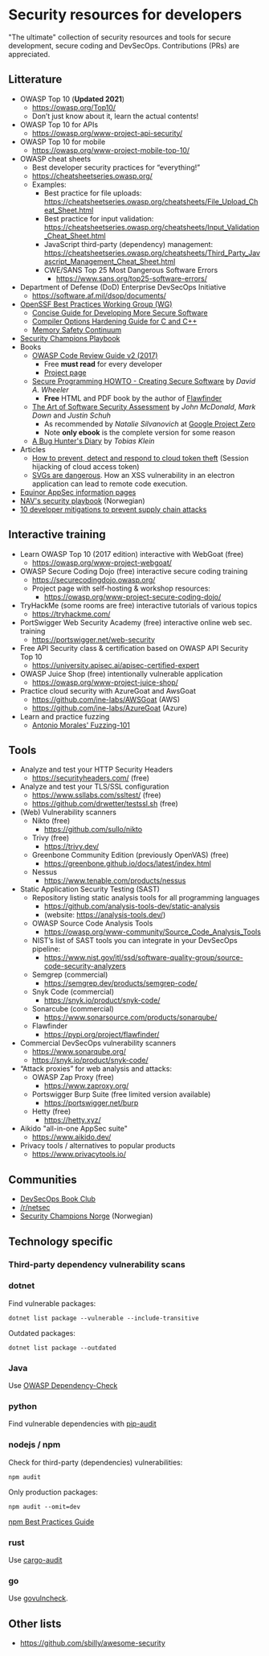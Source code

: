 # Security resources for developers

"The ultimate" collection of security resources and tools for secure development, secure coding and DevSecOps. Contributions (PRs) are appreciated.

## Litterature

- OWASP Top 10 (**Updated 2021**)
    * https://owasp.org/Top10/
    * Don’t just know about it, learn the actual contents!
- OWASP Top 10 for APIs
    * https://owasp.org/www-project-api-security/
- OWASP Top 10 for mobile
    * https://owasp.org/www-project-mobile-top-10/
- OWASP cheat sheets
    * Best developer security practices for “everything!”
    * https://cheatsheetseries.owasp.org/
    * Examples:
        - Best practice for file uploads: https://cheatsheetseries.owasp.org/cheatsheets/File_Upload_Cheat_Sheet.html
        - Best practice for input validation: https://cheatsheetseries.owasp.org/cheatsheets/Input_Validation_Cheat_Sheet.html
        - JavaScript third-party (dependency) management: https://cheatsheetseries.owasp.org/cheatsheets/Third_Party_Javascript_Management_Cheat_Sheet.html
        - CWE/SANS Top 25 Most Dangerous Software Errors
            - https://www.sans.org/top25-software-errors/
- Department of Defense (DoD) Enterprise DevSecOps Initiative
    * https://software.af.mil/dsop/documents/
- [OpenSSF Best Practices Working Group (WG)](https://best.openssf.org/)
    * [Concise Guide for Developing More Secure Software](https://best.openssf.org/Concise-Guide-for-Developing-More-Secure-Software)
    * [Compiler Options Hardening Guide for C and C++](https://best.openssf.org/Compiler-Hardening-Guides/Compiler-Options-Hardening-Guide-for-C-and-C++)
    * [Memory Safety Continuum](https://memorysafety.openssf.org/memory-safety-continuum/)
- [Security Champions Playbook](https://github.com/c0rdis/security-champions-playbook)
- Books
    * [OWASP Code Review Guide v2 (2017)](https://owasp.org/www-project-code-review-guide/assets/OWASP_Code_Review_Guide_v2.pdf)
        - Free **must read** for every developer
        - [Project page](https://owasp.org/www-project-code-review-guide/)
    * [Secure Programming HOWTO - Creating Secure Software](https://dwheeler.com/secure-programs/) by _David A. Wheeler_
        - **Free** HTML and PDF book by the author of [Flawfinder](https://pypi.org/project/flawfinder/)
    * [The Art of Software Security Assessment](https://www.amazon.com/Art-Software-Security-Assessment-Vulnerabilities-ebook-dp-B004XVIWU2/dp/B004XVIWU2/) by _John McDonald_, _Mark Down_ and _Justin Schuh_
        - As recommended by _Natalie Silvanovich_ at [Google Project Zero](https://googleprojectzero.blogspot.com)
        - Note **only ebook** is the complete version for some reason
   * [A Bug Hunter's Diary](https://www.amazon.com/Bug-Hunters-Diary-Software-Security-ebook/dp/B00652XO2I/) by _Tobias Klein_
- Articles
    * [How to prevent, detect and respond to cloud token theft](https://www.microsoft.com/en-us/security/blog/2022/11/16/token-tactics-how-to-prevent-detect-and-respond-to-cloud-token-theft/) (Session hijacking of cloud access token)
    * [SVGs are dangerous](https://web.archive.org/web/20220416143159/https://www.mnemonic.no/blog/exploiting-scratch-with-a-malicious-image/). How an XSS vulnerability in an electron application can lead to remote code execution.
- [Equinor AppSec information pages](https://appsec.equinor.com/)
- [NAV's security playbook](https://sikkerhet.nav.no/) (Norwegian)
- [10 developer mitigations to prevent supply chain attacks](https://www.infoworld.com/article/3850718/developers-apply-these-10-mitigations-first-to-prevent-supply-chain-attacks.html)

## Interactive training

- Learn OWASP Top 10 (2017 edition) interactive with WebGoat (free)
    * https://owasp.org/www-project-webgoat/
- OWASP Secure Coding Dojo (free) interactive secure coding training
    * https://securecodingdojo.owasp.org/
    * Project page with self-hosting & workshop resources:
        - https://owasp.org/www-project-secure-coding-dojo/
- TryHackMe (some rooms are free) interactive tutorials of various topics
    * https://tryhackme.com/
- PortSwigger Web Security Academy (free) interactive online web sec. training
    * https://portswigger.net/web-security
- Free API Security class & certification based on OWASP API Security Top 10
    * https://university.apisec.ai/apisec-certified-expert
- OWASP Juice Shop (free) intentionally vulnerable application
    * https://owasp.org/www-project-juice-shop/
- Practice cloud security with AzureGoat and AwsGoat
    * https://github.com/ine-labs/AWSGoat (AWS)
    * https://github.com/ine-labs/AzureGoat (Azure)
- Learn and practice fuzzing
    * [Antonio Morales' Fuzzing-101](https://github.com/antonio-morales/Fuzzing101/tree/main)

## Tools

- Analyze and test your HTTP Security Headers
    * https://securityheaders.com/ (free)
- Analyze and test your TLS/SSL configuration
    * https://www.ssllabs.com/ssltest/ (free)
    * https://github.com/drwetter/testssl.sh (free)
- (Web) Vulnerability scanners
    * Nikto (free)
        - https://github.com/sullo/nikto
    * Trivy (free)
        - https://trivy.dev/
    * Greenbone Community Edition (previously OpenVAS) (free)
        - https://greenbone.github.io/docs/latest/index.html
    * Nessus
        - https://www.tenable.com/products/nessus
- Static Application Security Testing (SAST)
   - Repository listing static analysis tools for all programming languages
      - https://github.com/analysis-tools-dev/static-analysis
      - (website: https://analysis-tools.dev/)
   - OWASP Source Code Analysis Tools
      - https://owasp.org/www-community/Source_Code_Analysis_Tools
   - NIST’s list of SAST tools you can integrate in your DevSecOps pipeline:
      - https://www.nist.gov/itl/ssd/software-quality-group/source-code-security-analyzers
   - Semgrep (commercial)
      - https://semgrep.dev/products/semgrep-code/
   - Snyk Code (commercial)
      - https://snyk.io/product/snyk-code/
   - Sonarcube (commercial)
      - https://www.sonarsource.com/products/sonarqube/
   - Flawfinder
      - https://pypi.org/project/flawfinder/
- Commercial DevSecOps vulnerability scanners
    - https://www.sonarqube.org/
    - https://snyk.io/product/snyk-code/
- “Attack proxies” for web analysis and attacks:
    - OWASP Zap Proxy (free)
        * https://www.zaproxy.org/
    - Portswigger Burp Suite (free limited version available)
        * https://portswigger.net/burp
    - Hetty (free)
        * https://hetty.xyz/
- Aikido "all-in-one AppSec suite"
   - https://www.aikido.dev/
- Privacy tools / alternatives to popular products
    - https://www.privacytools.io/

## Communities

- [DevSecOps Book Club](https://dsobook.club/)
- [/r/netsec](https://old.reddit.com/r/netsec/)
- [Security Champions Norge](https://securitychampions.no/) (Norwegian)

## Technology specific

### Third-party dependency vulnerability scans

### dotnet

Find vulnerable packages:

```
dotnet list package --vulnerable --include-transitive
```

Outdated packages:

```
dotnet list package --outdated
```

### Java

Use [OWASP Dependency-Check](https://owasp.org/www-project-dependency-check/)

### python

Find vulnerable dependencies with [pip-audit](https://pypi.org/project/pip-audit/)

### nodejs / npm

Check for third-party (dependencies) vulnerabilities:

```
npm audit
```

Only production packages:

```
npm audit --omit=dev
```

[npm Best Practices Guide](https://github.com/ossf/package-manager-best-practices/blob/main/published/npm.md)

### rust

Use [cargo-audit](https://crates.io/crates/cargo-audit)

### go

Use [govulncheck](https://pkg.go.dev/golang.org/x/vuln/cmd/govulncheck).

## Other lists

- https://github.com/sbilly/awesome-security

